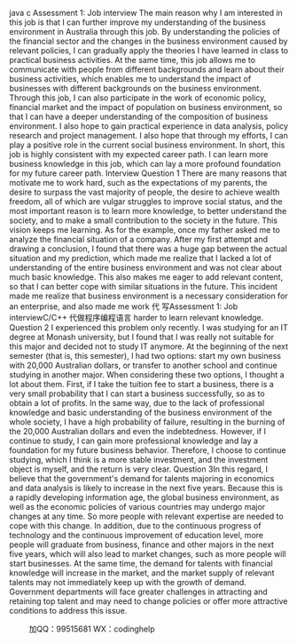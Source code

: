 java c
Assessment   1: Job   interview
The main reason   why I am interested in this   job is that I can further improve my understanding   of   the   business   environment   in   Australia   through   this job.   By   understanding   the   policies   of   the financial sector and the changes   in the business environment caused   by   relevant   policies,   I can gradually apply the theories   I   have   learned   in class   to   practical   business   activities.
At the same time, this   job allows me to communicate with people from   different backgrounds   and   learn   about   their   business   activities,   which   enables   me   to   understand   the   impact   of   businesses with   different   backgrounds   on the   business   environment. Through this job,   I   can   also participate in the work of economic policy, financial market   and the impact of   population   on   business   environment, so that   I   can   have   a   deeper   understanding   of the   composition   of   business environment. I also hope   to gain practical experience in data analysis, policy research   and   project management.   I also hope that through my efforts,   I   can   play a   positive   role   in the   current social   business environment.
In short, this job   is   highly consistent with   my expected career   path.   I   can   learn   more   business   knowledge   in this job, which can   lay a more   profound foundation for   my   future   career   path.
Interview
Question   1
There are   many   reasons that   motivate   me to work   hard, such as the expectations   of   my parents, the desire to surpass the vast   majority of   people, the desire   to   achieve wealth   freedom, all of which are vulgar struggles to   improve social status,   and   the   most   important   reason   is to   learn   more   knowledge, to   better   understand the society, and to   make a   small contribution to the society in the future. This vision   keeps   me   learning. As for the   example,      once   my father asked   me to analyze the financial situation of   a   company.   After   my   first   attempt and drawing a conclusion,   I found   that there was   a   huge   gap   between   the   actual   situation and   my   prediction, which   made   me   realize that   I   lacked a   lot of   understanding   of      the entire   business environment and was   not clear   about   much   basic   knowledge. This   also      makes   me eager to add   relevant content, so that   I   can   better   cope   with similar   situations   in   the future. This   incident   made   me   realize that   business environment   is a   necessary   consideration for an enterprise, and also   made   me work 代 写Assessment 1: Job interviewC/C++
代做程序编程语言  harder   to   learn   relevant   knowledge.
Question   2
I experienced this   problem only   recently.   I was studying for an   IT   degree   at   Monash   university,   but   I found that   I was   really   not suitable for this   major and decided   not to   study IT anymore. At the   beginning of the   next semester (that   is, this   semester),   I   had   two   options:   start   my own   business with 20,000 Australian dollars, or transfer   to   another school   and   continue studying   in another   major. When considering these two options,   I   thought   a   lot   about them.   First,   if   I take the tuition fee to start a   business, there   is   a very small   probability      that   I can start a   business successfully, so as to   obtain a   lot   of   profits.   In   the same   way,   due         to the   lack of   professional   knowledge and   basic   understanding of the   business environment   of the whole society,   I   have a   high   probability of   failure,   resulting   in the   burning of the   20,000 Australian dollars and even the   indebtedness.   However,   if   I continue   to   study,   I   can   gain   more   professional   knowledge and   lay   a foundation for   my future   business   behavior.
Therefore,   I choose to continue studying, which   I think   is a   more stable   investment,   and   the   investment object   is   myself, and the   return   is very   clear.
Question 3In this regard,   I believe that the government's demand for talents majoring   in   economics   and   data   analysis   is   likely   to   increase   in   the   next   five   years.   Because   this   is   a   rapidly   developing   information age, the global business environment, as well as the economic policies   of various   countries   may   undergo   major   changes   at   any   time.   So   more   people with   relevant   expertise   are needed to cope with this    change. In addition, due to the continuous progress of   technology   and the   continuous   improvement   of   education   level,   more   people will   graduate   from   business, finance and other   majors   in the   next five years, which   will   also   lead   to   market   changes, such as   more   people will start   businesses. At the same time, the demand for talents   with financial knowledge will increase in the market, and the market supply of   relevant talents   may not immediately keep up with the growth of demand. Government departments will face   greater challenges   in attracting and   retaining top talent   and   may   need   to   change   policies   or   offer   more attractive conditions to address this   issue.




         
加QQ：99515681  WX：codinghelp
